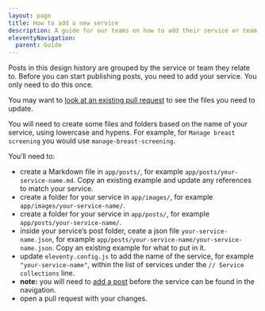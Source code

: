```yaml
---
layout: page
title: How to add a new service
description: A guide for our teams on how to add their service or team to the design history
eleventyNavigation:
  parent: Guide
---
```


Posts in this design history are grouped by the service or team they relate to. Before you can start publishing posts, you need to add your service. You only need to do this once.

You may want to [look at an existing pull request](https://github.com/NHSDigital/prevention-services-design-history/pull/20) to see the files you need to update.

You will need to create some files and folders based on the name of your service, using lowercase and hypens. For example, for `Manage breast screening` you would use `manage-breast-screening`.

You’ll need to:

- create a Markdown file in `app/posts/`, for example `app/posts/your-service-name.md`. Copy an existing example and update any references to match your service.
- create a folder for your service in `app/images/`, for example `app/images/your-service-name/`.
- create a folder for your service in `app/posts/`, for example `app/posts/your-service-name/`.
- inside your service’s post folder, ceate a json file `your-service-name.json`, for example `app/posts/your-service-name/your-service-name.json`. Copy an existing example for what to put in it.
- update `eleventy.config.js` to add the name of the service, for example `"your-service-name"`, within the list of services under the `// Service collections` line.
- **note:** you will need to [add a post](/guide/how-to-publish/) before the service can be found in the navigation.
- open a pull request with your changes.
